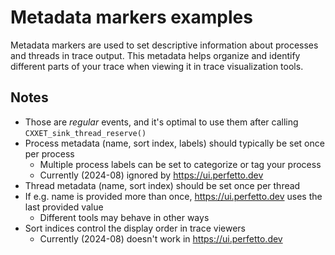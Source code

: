 # Metadata markers examples

Metadata markers are used to set descriptive information about processes and threads in trace output. This metadata helps organize and identify different parts of your trace when viewing it in trace visualization tools.

## Notes

* Those are _regular_ events, and it's optimal to use them after calling `CXXET_sink_thread_reserve()`
* Process metadata (name, sort index, labels) should typically be set once per process
  * Multiple process labels can be set to categorize or tag your process
  * Currently (2024-08) ignored by <https://ui.perfetto.dev>
* Thread metadata (name, sort index) should be set once per thread
* If e.g. name is provided more than once, <https://ui.perfetto.dev> uses the last provided value
  * Different tools may behave in other ways
* Sort indices control the display order in trace viewers
  * Currently (2024-08) doesn't work in <https://ui.perfetto.dev>
